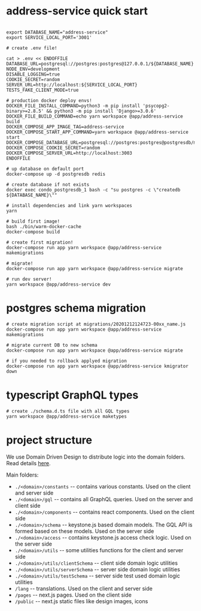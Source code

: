 # address-service quick start

```

export DATABASE_NAME="address-service"
export SERVICE_LOCAL_PORT='3001'

# create .env file!

cat > .env << ENDOFFILE
DATABASE_URL=postgresql://postgres:postgres@127.0.0.1/${DATABASE_NAME}
NODE_ENV=development
DISABLE_LOGGING=true
COOKIE_SECRET=random
SERVER_URL=http://localhost:${SERVICE_LOCAL_PORT}
TESTS_FAKE_CLIENT_MODE=true

# production docker deploy envs!
DOCKER_FILE_INSTALL_COMMAND=python3 -m pip install 'psycopg2-binary>=2.8.5' && python3 -m pip install 'Django>=3.0.6'
DOCKER_FILE_BUILD_COMMAND=echo yarn workspace @app/address-service build
DOCKER_COMPOSE_APP_IMAGE_TAG=address-service
DOCKER_COMPOSE_START_APP_COMMAND=yarn workspace @app/address-service start
DOCKER_COMPOSE_DATABASE_URL=postgresql://postgres:postgres@postgresdb/main
DOCKER_COMPOSE_COOKIE_SECRET=random
DOCKER_COMPOSE_SERVER_URL=http://localhost:3003
ENDOFFILE

# up database on default port
docker-compose up -d postgresdb redis

# create database if not exists
docker exec condo_postgresdb_1 bash -c "su postgres -c \"createdb ${DATABASE_NAME}\""

# install dependencies and link yarn workspaces
yarn

# build first image!
bash ./bin/warm-docker-cache
docker-compose build

# create first migration!
docker-compose run app yarn workspace @app/address-service makemigrations

# migrate!
docker-compose run app yarn workspace @app/address-service migrate

# run dev server!
yarn workspace @app/address-service dev
```

# postgres schema migration

```
# create migration script at migrations/20201212124723-00xx_name.js
docker-compose run app yarn workspace @app/address-service makemigrations

# migrate current DB to new schema
docker-compose run app yarn workspace @app/address-service migrate

# if you needed to rollback applyed migration
docker-compose run app yarn workspace @app/address-service kmigrator down
```

# typescript GraphQL types

```
# create ./schema.d.ts file with all GQL types
yarn workspace @app/address-service maketypes
```

# project structure

We use Domain Driven Design to distribute logic into the domain folders.
Read details [here](./domains/README.md).

Main folders:
 - `./<domain>/constants` -- contains various constants. Used on the client and server side
 - `./<domain>/gql` -- contains all GraphQL queries. Used on the server and client side
 - `./<domain>/components` -- contains react components. Used on the client side
 - `./<domain>/schema` -- keystone.js based domain models. The GQL API is formed based on these models. Used on the server side
 - `./<domain>/access` -- contains keystone.js access check logic. Used on the server side
 - `./<domain>/utils` -- some utilities functions for the client and server side
 - `./<domain>/utils/clientSchema` -- client side domain logic utilities
 - `./<domain>/utils/serverSchema` -- server side domain logic utilities
 - `./<domain>/utils/testSchema` -- server side test used domain logic utilities
 - `/lang` -- translations. Used on the client and server side
 - `/pages` -- next.js pages. Used on the client side
 - `/public` -- next.js static files like design images, icons

